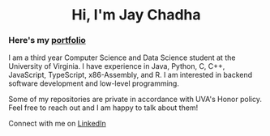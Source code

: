 <h1 align="center">Hi, I'm Jay Chadha</h1>
<h3>Here's my <a href="https://jaychadha-uva.github.io/" target="_blank">portfolio</a></h3>
<p>I am a third year Computer Science and Data Science student at the University of Virginia. I have experience in Java, Python, C, C++, JavaScript, TypeScript, x86-Assembly, and R. I am interested in backend software development and low-level programming.</p>
<p>Some of my repositories are private in accordance with UVA's Honor policy. Feel free to reach out and I am happy to talk about them!</p>
<p>Connect with me on <a href="https://linkedin.com/in/jay-chadha">LinkedIn</a></p>
